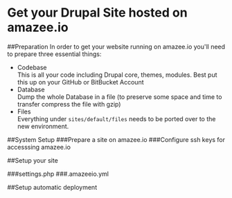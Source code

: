 # Get your Drupal Site hosted on amazee.io

##Preparation
In order to get your website running on amazee.io you'll need to prepare three essential things:
- Codebase  
This is all your code including Drupal core, themes, modules. Best put this up on your GitHub or BitBucket Account
- Database  
Dump the whole Database in a file (to preserve some space and time to transfer compress the file with gzip)
- Files  
Everything under `sites/default/files` needs to be ported over to the new environment.



##System Setup
###Prepare a site on amazee.io
###Configure ssh keys for accesssing amazee.io

##Setup your site

###settings.php
###.amazeeio.yml

##Setup automatic deployment